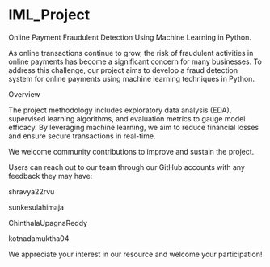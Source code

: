 # IML_Project
Online Payment Fraudulent Detection Using Machine Learning in Python.

As online transactions continue to grow, the risk of fraudulent activities in online payments has become a significant concern for many businesses. To address this challenge, our project aims to develop a fraud detection system for online payments using machine learning techniques in Python.

Overview

The project methodology includes exploratory data analysis (EDA), supervised learning algorithms, and evaluation metrics to gauge model efficacy. By leveraging machine learning, we aim to reduce financial losses and ensure secure transactions in real-time.

We welcome community contributions to improve and sustain the project. 

Users can reach out to our team through our GitHub accounts with any feedback they may have:

shravya22rvu

sunkesulahimaja

ChinthalaUpagnaReddy

kotnadamuktha04

We appreciate your interest in our resource and welcome your participation!



